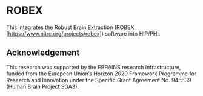 # ROBEX
This integrates the Robust Brain Extraction (ROBEX [https://www.nitrc.org/projects/robex]) software into HIP/PHI.

## Acknowledgement

This research was supported by the EBRAINS research infrastructure, funded from the European Union’s Horizon 2020 Framework Programme for Research and Innovation under the Specific Grant Agreement No. 945539 (Human Brain Project SGA3).
